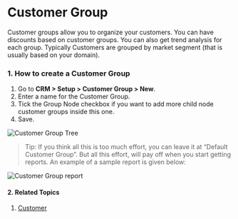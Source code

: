 <!-- add-breadcrumbs -->
# Customer Group

Customer groups allow you to organize your customers. You can have discounts based on customer groups.
You can also get trend analysis for each group. Typically Customers are grouped by market segment (that is usually based on your domain).

### 1. How to create a Customer Group
1. Go to **CRM > Setup > Customer Group > New**.
2. Enter a name for the Customer Group.
3. Tick the Group Node checkbox if you want to add more child node customer groups inside this one.
4. Save.

<img class="screenshot" alt="Customer Group Tree" src="{{docs_base_url}}/assets/img/crm/customer-group-tree.png">

> Tip: If you think all this is too much effort, you can leave it at “Default
Customer Group”. But all this effort, will pay off when you start getting
reports. An example of a sample report is given below:

<img class="screenshot" alt="Customer Group report" src="{{docs_base_url}}/assets/img/crm/sales-analytics-customer.gif">

#### 2. Related Topics
1. [Customer](/docs/user/manual/en/CRM/customer)